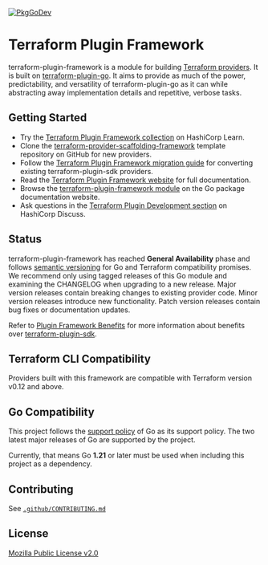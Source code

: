 [![PkgGoDev](https://pkg.go.dev/badge/github.com/hashicorp/terraform-plugin-framework)](https://pkg.go.dev/github.com/hashicorp/terraform-plugin-framework)

# Terraform Plugin Framework

terraform-plugin-framework is a module for building [Terraform providers](https://www.terraform.io/language/providers). It is built on [terraform-plugin-go](https://github.com/hashicorp/terraform-plugin-go). It aims to provide as much of the power, predictability, and versatility of terraform-plugin-go as it can while abstracting away implementation details and repetitive, verbose tasks.

## Getting Started

* Try the [Terraform Plugin Framework collection](https://learn.hashicorp.com/collections/terraform/providers-plugin-framework) on HashiCorp Learn.
* Clone the [terraform-provider-scaffolding-framework](https://github.com/hashicorp/terraform-provider-scaffolding-framework) template repository on GitHub for new providers.
* Follow the [Terraform Plugin Framework migration guide](https://www.terraform.io/plugin/framework/migrating) for converting existing terraform-plugin-sdk providers.
* Read the [Terraform Plugin Framework website](https://www.terraform.io/plugin/framework) for full documentation.
* Browse the [terraform-plugin-framework module](http://pkg.go.dev/github.com/hashicorp/terraform-plugin-framework) on the Go package documentation website.
* Ask questions in the [Terraform Plugin Development section](https://discuss.hashicorp.com/c/terraform-providers/tf-plugin-sdk/43) on HashiCorp Discuss.


## Status

terraform-plugin-framework has reached **General Availability** phase and follows [semantic versioning](https://semver.org/) for Go and Terraform compatibility promises. We recommend only using tagged releases of this Go module and examining the CHANGELOG when upgrading to a new release. Major version releases contain breaking changes to existing provider code. Minor version releases introduce new functionality. Patch version releases contain bug fixes or documentation updates.

Refer to [Plugin Framework Benefits](https://developer.hashicorp.com/terraform/plugin/framework-benefits) for more information about benefits over [terraform-plugin-sdk](https://github.com/hashicorp/terraform-plugin-sdk).

## Terraform CLI Compatibility

Providers built with this framework are compatible with Terraform version v0.12 and above.

## Go Compatibility

This project follows the [support policy](https://golang.org/doc/devel/release.html#policy) of Go as its support policy. The two latest major releases of Go are supported by the project.

Currently, that means Go **1.21** or later must be used when including this project as a dependency.

## Contributing

See [`.github/CONTRIBUTING.md`](https://github.com/hashicorp/terraform-plugin-framework/blob/main/.github/CONTRIBUTING.md)

## License

[Mozilla Public License v2.0](https://github.com/hashicorp/terraform-plugin-framework/blob/main/LICENSE)

